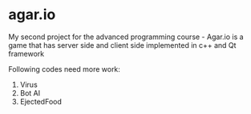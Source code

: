 # agar.io
My second project for the advanced programming course - Agar.io is a game that has server side and client side implemented in c++ and Qt framework

Following codes need more work:
1) Virus
2) Bot AI
3) EjectedFood
